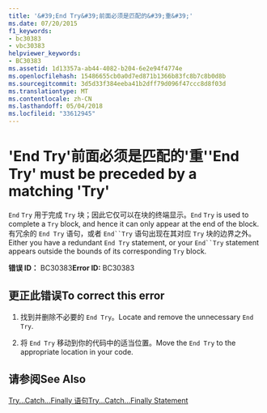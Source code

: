 ```yaml
---
title: '&#39;End Try&#39;前面必须是匹配的&#39;重&#39;'
ms.date: 07/20/2015
f1_keywords:
- bc30383
- vbc30383
helpviewer_keywords:
- BC30383
ms.assetid: 1d13357a-ab44-4082-b204-6e2e94f4774e
ms.openlocfilehash: 15486655cb0a0d7ed871b1366b83fc8b7c8b0d8b
ms.sourcegitcommit: 3d5d33f384eeba41b2dff79d096f47ccc8d8f03d
ms.translationtype: MT
ms.contentlocale: zh-CN
ms.lasthandoff: 05/04/2018
ms.locfileid: "33612945"
---
```

# <a name="39end-try39-must-be-preceded-by-a-matching-39try39"></a><span data-ttu-id="46d87-102">&#39;End Try&#39;前面必须是匹配的&#39;重&#39;</span><span class="sxs-lookup"><span data-stu-id="46d87-102">&#39;End Try&#39; must be preceded by a matching &#39;Try&#39;</span></span>
<span data-ttu-id="46d87-103">`End` `Try` 用于完成 `Try` 块；因此它仅可以在块的终端显示。</span><span class="sxs-lookup"><span data-stu-id="46d87-103">`End` `Try` is used to complete a `Try` block, and hence it can only appear at the end of the block.</span></span> <span data-ttu-id="46d87-104">有冗余的 `End Try` 语句，或者 `End``Try` 语句出现在其对应 `Try` 块的边界之外。</span><span class="sxs-lookup"><span data-stu-id="46d87-104">Either you have a redundant `End Try` statement, or your `End``Try` statement appears outside the bounds of its corresponding `Try` block.</span></span>  
  
 <span data-ttu-id="46d87-105">**错误 ID：** BC30383</span><span class="sxs-lookup"><span data-stu-id="46d87-105">**Error ID:** BC30383</span></span>  
  
## <a name="to-correct-this-error"></a><span data-ttu-id="46d87-106">更正此错误</span><span class="sxs-lookup"><span data-stu-id="46d87-106">To correct this error</span></span>  
  
1.  <span data-ttu-id="46d87-107">找到并删除不必要的 `End Try`。</span><span class="sxs-lookup"><span data-stu-id="46d87-107">Locate and remove the unnecessary `End Try`.</span></span>  
  
2.  <span data-ttu-id="46d87-108">将 `End Try` 移动到你的代码中的适当位置。</span><span class="sxs-lookup"><span data-stu-id="46d87-108">Move the `End Try` to the appropriate location in your code.</span></span>  
  
## <a name="see-also"></a><span data-ttu-id="46d87-109">请参阅</span><span class="sxs-lookup"><span data-stu-id="46d87-109">See Also</span></span>  
 [<span data-ttu-id="46d87-110">Try...Catch...Finally 语句</span><span class="sxs-lookup"><span data-stu-id="46d87-110">Try...Catch...Finally Statement</span></span>](../../visual-basic/language-reference/statements/try-catch-finally-statement.md)  
 
